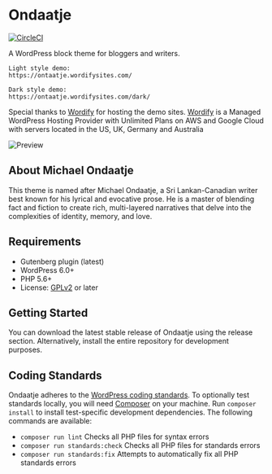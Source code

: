 # Ondaatje

[![CircleCI](https://dl.circleci.com/status-badge/img/gh/masonyekta/ondaatje/tree/main.svg?style=shield)](https://dl.circleci.com/status-badge/redirect/gh/masonyekta/ondaatje/tree/main)

A WordPress block theme for bloggers and writers.

```
Light style demo:
https://ontaatje.wordifysites.com/

Dark style demo:
https://ontaatje.wordifysites.com/dark/
```

Special thanks to [Wordify](https://my.wordify.com/aff.php?aff=148) for hosting the demo sites. [Wordify](https://my.wordify.com/aff.php?aff=148) is a Managed WordPress Hosting Provider with Unlimited Plans on AWS and Google Cloud with servers located in the US, UK, Germany and Australia

![Preview](https://i.imgur.com/Vqd1rtV.jpg)

## About Michael Ondaatje

This theme is named after Michael Ondaatje, a Sri Lankan-Canadian writer best known for his lyrical and evocative prose. He is a master of blending fact and fiction to create rich, multi-layered narratives that delve into the complexities of identity, memory, and love.

## Requirements

-   Gutenberg plugin (latest)
-   WordPress 6.0+
-   PHP 5.6+
-   License: [GPLv2](http://www.gnu.org/licenses/gpl-2.0.html) or later

## Getting Started

You can download the latest stable release of Ondaatje using the release section. Alternatively, install the entire repository for development purposes.

## Coding Standards

Ondaatje adheres to the [WordPress coding standards](https://developer.wordpress.org/coding-standards/). To optionally test standards locally, you will need [Composer](https://getcomposer.org/) on your machine. Run `composer install` to install test-specific development dependencies. The following commands are available:

-   `composer run lint` Checks all PHP files for syntax errors
-   `composer run standards:check` Checks all PHP files for standards errors
-   `composer run standards:fix` Attempts to automatically fix all PHP standards errors

